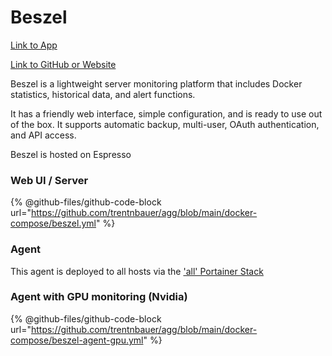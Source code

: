 # Beszel

[Link to App](https://beszel.xfgn.dev/)

[Link to GitHub or Website](https://beszel.dev/)

Beszel is a lightweight server monitoring platform that includes Docker statistics, historical data, and alert functions.

It has a friendly web interface, simple configuration, and is ready to use out of the box. It supports automatic backup, multi-user, OAuth authentication, and API access.

Beszel is hosted on Espresso

### Web UI / Server

{% @github-files/github-code-block url="https://github.com/trentnbauer/agg/blob/main/docker-compose/beszel.yml" %}

### Agent

This agent is deployed to all hosts via the ['all' Portainer Stack](../portainer-and-gitops/all-compose-stacks.md)&#x20;

### Agent with GPU monitoring (Nvidia)

{% @github-files/github-code-block url="https://github.com/trentnbauer/agg/blob/main/docker-compose/beszel-agent-gpu.yml" %}
